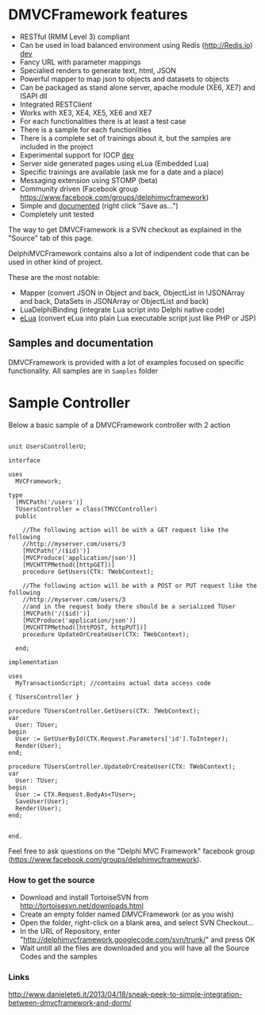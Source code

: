 # DMVCFramework features #
  * RESTful (RMM Level 3) compliant
  * Can be used in load balanced environment using Redis (http://Redis.io) [dev](dev.md)
  * Fancy URL with parameter mappings
  * Specialied renders to generate text, html, JSON
  * Powerful mapper to map json to objects and datasets to objects
  * Can be packaged as stand alone server, apache module (XE6, XE7) and ISAPI dll
  * Integrated RESTClient
  * Works with XE3, XE4, XE5, XE6 and XE7
  * For each functionalities there is at least a test case
  * There is a sample for each functionlities
  * There is a complete set of trainings about it, but the samples are included in the project
  * Experimental support for IOCP [dev](dev.md)
  * Server side generated pages using eLua (Embedded Lua)
  * Specific trainings are available (ask me for a date and a place)
  * Messaging extension using STOMP (beta)
  * Community driven (Facebook group https://www.facebook.com/groups/delphimvcframework)
  * Simple and [documented](https://delphimvcframework.googlecode.com/svn/trunk/docs/ITDevCON%202013%20-%20Introduction%20to%20DelphiMVCFramework.pdf) (right click "Save as...")
  * Completely unit tested

The way to get DMVCFramework is a SVN checkout as explained in the "Source" tab of this page.

DelphiMVCFramework contains also a lot of indipendent code that can be used in other kind of project.

These are the most notable:

  * Mapper (convert JSON in Object and back, ObjectList in !JSONArray and back, DataSets in JSONArray or ObjectList and back)
  * LuaDelphiBinding (integrate Lua script into Delphi native code)
  * [eLua](eLuaTextFilter.md) (convert eLua into plain Lua executable script just like PHP or JSP)

## Samples and documentation ##
DMVCFramework is provided with a lot of examples focused on specific functionality.
All samples are in `Samples` folder


# Sample Controller #
Below a basic sample of a DMVCFramework controller with 2 action

```

unit UsersControllerU;
 
interface
 
uses 
  MVCFramework;
 
type 
  [MVCPath('/users')]
  TUsersController = class(TMVCController)
  public
    
    //The following action will be with a GET request like the following
    //http://myserver.com/users/3
    [MVCPath('/($id)')]
    [MVCProduce('application/json')]
    [MVCHTTPMethod([httpGET])]
    procedure GetUsers(CTX: TWebContext);

    //The following action will be with a POST or PUT request like the following
    //http://myserver.com/users/3
    //and in the request body there should be a serialized TUser
    [MVCPath('/($id)')]
    [MVCProduce('application/json')]
    [MVCHTTPMethod([httPOST, httpPUT])]
    procedure UpdateOrCreateUser(CTX: TWebContext);

  end;
 
implementation

uses
  MyTransactionScript; //contains actual data access code
  
{ TUsersController }
 
procedure TUsersController.GetUsers(CTX: TWebContext);
var
  User: TUser;
begin
  User := GetUserById(CTX.Request.Parameters['id'].ToInteger);
  Render(User);
end;

procedure TUsersController.UpdateOrCreateUser(CTX: TWebContext);
var
  User: TUser;
begin
  User := CTX.Request.BodyAs<TUser>;
  SaveUser(User);
  Render(User);
end;

  
end.
```


Feel free to ask questions on the "Delphi MVC Framework" facebook group (https://www.facebook.com/groups/delphimvcframework).

### How to get the source ###
  * Download and install TortoiseSVN from http://tortoisesvn.net/downloads.html
  * Create an empty folder named DMVCFramework (or as you wish)
  * Open the folder, right-click on a blank area, and select SVN Checkout...
  * In the URL of Repository, enter "http://delphimvcframework.googlecode.com/svn/trunk/" and press OK
  * Wait untill all the files are downloaded and you will have all the Source Codes and the samples

### Links ###
http://www.danieleteti.it/2013/04/18/sneak-peek-to-simple-integration-between-dmvcframework-and-dorm/